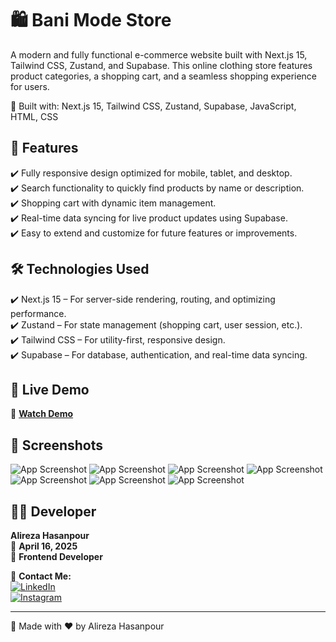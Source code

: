 # 🛍️ Bani Mode Store

A modern and fully functional e-commerce website built with Next.js 15, Tailwind CSS, Zustand, and Supabase. This online clothing store features product categories, a shopping cart, and a seamless shopping experience for users.

🔹 Built with: Next.js 15, Tailwind CSS, Zustand, Supabase, JavaScript, HTML, CSS 

## 🚀 Features  
✔️ Fully responsive design optimized for mobile, tablet, and desktop.<br/>
✔️ Search functionality to quickly find products by name or description.<br/>
✔️ Shopping cart with dynamic item management.<br/>
✔️ Real-time data syncing for live product updates using Supabase.<br/>
✔️ Easy to extend and customize for future features or improvements.<br/>


## 🛠️ Technologies Used
✔️ Next.js 15 – For server-side rendering, routing, and optimizing performance.<br/>
✔️ Zustand – For state management (shopping cart, user session, etc.).<br/>
✔️ Tailwind CSS – For utility-first, responsive design.<br/>
✔️ Supabase – For database, authentication, and real-time data syncing.<br/>

## 🎥 Live Demo  
🔗 **[Watch Demo](https://shop-banimode.vercel.app/ "Live Demo")**  

## 📸 Screenshots  
![App Screenshot](https://github.com/user-attachments/assets/61084c50-5b3b-4ff1-9e41-31b1180cc6dc)
![App Screenshot](https://github.com/user-attachments/assets/cc7ade50-1168-4ec0-81b7-80f04d5b9780)
![App Screenshot](https://github.com/user-attachments/assets/17229067-e0ec-4bee-bb97-d83a9aae63ba)
![App Screenshot](https://github.com/user-attachments/assets/72ae0e82-de0a-421e-ba25-e48b62f12b64)
![App Screenshot](https://github.com/user-attachments/assets/7ddd1aa6-6930-4fd4-901e-94a640da59f1)
![App Screenshot](https://github.com/user-attachments/assets/47d612de-426b-4c3a-8387-4f4671deae08)
![App Screenshot](https://github.com/user-attachments/assets/8da0137e-af4e-4d6c-af91-013801dbf41d)


## 👨‍💻 Developer  
**Alireza Hasanpour**  
📅 **April 16, 2025**  
💼 **Frontend Developer**  

📲 **Contact Me:**  
[![LinkedIn](https://img.shields.io/badge/LinkedIn-0077B5?style=for-the-badge&logo=linkedin&logoColor=white)](https://www.linkedin.com/in/alireza-hasanpour-9ab4a732b)  
[![Instagram](https://img.shields.io/badge/Instagram-E4405F?style=for-the-badge&logo=instagram&logoColor=white)](https://www.instagram.com/alireza_hasanpour_frontend)  

---
🚀 Made with ❤️ by Alireza Hasanpour  
